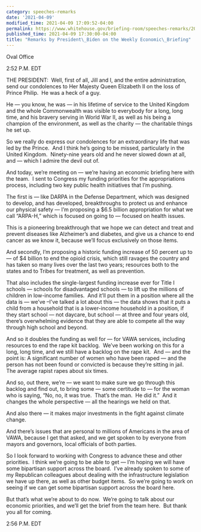 ```yaml
---
category: speeches-remarks
date: '2021-04-09'
modified_time: 2021-04-09 17:09:52-04:00
permalink: https://www.whitehouse.gov/briefing-room/speeches-remarks/2021/04/09/remarks-by-president-biden-on-the-weekly-economic-briefing/
published_time: 2021-04-09 17:30:00-04:00
title: "Remarks by President\_Biden on the Weekly Economic\_Briefing"
---
```

 
Oval Office

2:52 P.M. EDT

THE PRESIDENT:  Well, first of all, Jill and I, and the entire
administration, send our condolences to Her Majesty Queen Elizabeth II
on the loss of Prince Philip.  He was a heck of a guy. 

He — you know, he was — in his lifetime of service to the United Kingdom
and the whole Commonwealth was visible to everybody for a long, long
time, and his bravery serving in World War II, as well as his being a
champion of the environment, as well as the charity — the charitable
things he set up.

So we really do express our condolences for an extraordinary life that
was led by the Prince.  And I think he’s going to be missed,
particularly in the United Kingdom.  Ninety-nine years old and he never
slowed down at all, and — which I admire the devil out of.

And today, we’re meeting on — we’re having an economic briefing here
with the team.  I sent to Congress my funding priorities for the
appropriations process, including two key public health initiatives that
I’m pushing.

The first is — like DARPA in the Defense Department, which was designed
to develop, and has developed, breakthroughs to protect us and enhance
our physical safety — I’m proposing a $6.5 billion appropriation for
what we call “ARPA-H,” which is focused on going to — focused on health
issues. 

This is a pioneering breakthrough that we hope we can detect and treat
and prevent diseases like Alzheimer’s and diabetes, and give us a chance
to end cancer as we know it, because we’ll focus exclusively on those
items.

And secondly, I’m proposing a historic funding increase of 50 percent up
to — of $4 billion to end the opioid crisis, which still ravages the
country and has taken so many lives over the last two years; resources
both to the states and to Tribes for treatment, as well as prevention. 

That also includes the single-largest funding increase ever for Title I
schools — schools for disadvantaged schools — to lift up the millions of
children in low-income families.  And it’ll put them in a position where
all the data is — we’ve –I’ve talked a lot about this — the data shows
that it puts a child from a household that is a lower-income household
in a position, if they start school — not daycare, but school — at three
and four years old, there’s overwhelming evidence that they are able to
compete all the way through high school and beyond. 

And so it doubles the funding as well for — for VAWA services, including
resources to end the rape kit backlog.  We’ve been working on this for a
long, long time, and we still have a backlog on the rape kit.  And — and
the point is: A significant number of women who have been raped — and
the person has not been found or convicted is because they’re sitting in
jail.  The average rapist rapes about six times. 

And so, out there, we’re — we want to make sure we go through this
backlog and find out, to bring some — some certitude to — for the woman
who is saying, “No, no, it was true.  That’s the man.  He did it.”  And
it changes the whole perspective — all the hearings we held on that. 

And also there — it makes major investments in the fight against climate
change. 

And there’s issues that are personal to millions of Americans in the
area of VAWA, because I get that asked, and we get spoken to by everyone
from mayors and governors, local officials of both parties. 

So I look forward to working with Congress to advance these and other
priorities.  I think we’re going to be able to get — I’m hoping we will
have some bipartisan support across the board.  I’ve already spoken to
some of my Republican colleagues about dealing with the infrastructure
legislation we have up there, as well as other budget items.  So we’re
going to work on seeing if we can get some bipartisan support across the
board here. 

But that’s what we’re about to do now.  We’re going to talk about our
economic priorities, and we’ll get the brief from the team here.  But
thank you all for coming.

2:56 P.M. EDT
